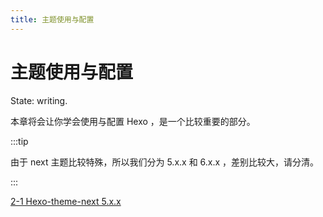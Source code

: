 ```yaml
---
title: 主题使用与配置
---
```

# 主题使用与配置

State: writing.

本章将会让你学会使用与配置 Hexo ，是一个比较重要的部分。

:::tip

由于 next 主题比较特殊，所以我们分为 5.x.x 和 6.x.x ，差别比较大，请分清。

:::

[2-1 Hexo-theme-next 5.x.x](2-1-hexo-theme-next-5.x.x/)
